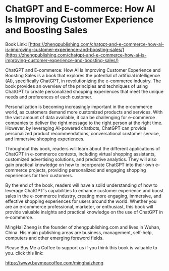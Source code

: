 # ChatGPT and E-commerce: How AI Is Improving Customer Experience and Boosting Sales

Book Link: [https://zhengpublishing.com/chatgpt-and-e-commerce-how-ai-is-improving-customer-experience-and-boosting-sales/](https://zhengpublishing.com/chatgpt-and-e-commerce-how-ai-is-improving-customer-experience-and-boosting-sales/)

ChatGPT and E-commerce: How AI Is Improving Customer Experience and Boosting Sales is a book that explores the potential of artificial intelligence (AI), specifically ChatGPT, in revolutionizing the e-commerce industry. The book provides an overview of the principles and techniques of using ChatGPT to create personalized shopping experiences that meet the unique needs and preferences of each customer.

Personalization is becoming increasingly important in the e-commerce world, as customers demand more customized products and services. With the vast amount of data available, it can be challenging for e-commerce companies to deliver the right message to the right person at the right time. However, by leveraging AI-powered chatbots, ChatGPT can provide personalized product recommendations, conversational customer service, and immersive shopping experiences.

Throughout this book, readers will learn about the different applications of ChatGPT in e-commerce contexts, including virtual shopping assistants, customized advertising solutions, and predictive analytics. They will also gain practical knowledge on how to incorporate ChatGPT into their own e-commerce projects, providing personalized and engaging shopping experiences for their customers.

By the end of the book, readers will have a solid understanding of how to leverage ChatGPT's capabilities to enhance customer experience and boost sales in the e-commerce industry, creating more engaging, immersive, and effective shopping experiences for users around the world. Whether you are an e-commerce professional, marketer, or enthusiast, this book will provide valuable insights and practical knowledge on the use of ChatGPT in e-commerce.

MingHai Zheng is the founder of zhengpublishing.com and lives in Wuhan, China. His main publishing areas are business, management, self-help, computers and other emerging foreword fields.

Please Buy Me a Coffee to support us if you think this book is valuable to you. click this link:

https://www.buymeacoffee.com/minghaizheng
